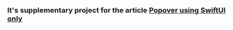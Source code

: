 ###  It's supplementary project for the article [Popover using SwiftUI only](https://devepre.github.io/2023/08/01/Popover-pure-SwiftUI.html)

